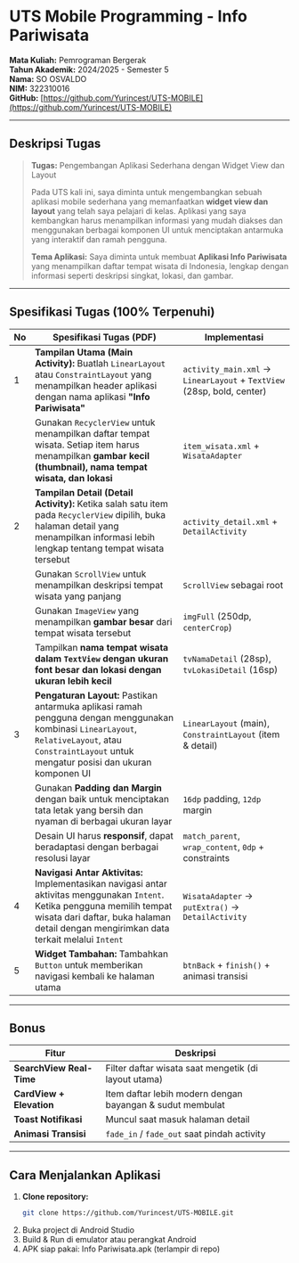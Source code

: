 # UTS Mobile Programming - Info Pariwisata

**Mata Kuliah:** Pemrograman Bergerak  
**Tahun Akademik:** 2024/2025 - Semester 5  
**Nama:** SO OSVALDO  
**NIM:** 322310016  
**GitHub:** [https://github.com/Yurincest/UTS-MOBILE](https://github.com/Yurincest/UTS-MOBILE)

---

## Deskripsi Tugas

> **Tugas:** Pengembangan Aplikasi Sederhana dengan Widget View dan Layout  
>  
> Pada UTS kali ini, saya diminta untuk mengembangkan sebuah aplikasi mobile sederhana yang memanfaatkan **widget view dan layout** yang telah saya pelajari di kelas. Aplikasi yang saya kembangkan harus menampilkan informasi yang mudah diakses dan menggunakan berbagai komponen UI untuk menciptakan antarmuka yang interaktif dan ramah pengguna.  
>  
> **Tema Aplikasi:** Saya diminta untuk membuat **Aplikasi Info Pariwisata** yang menampilkan daftar tempat wisata di Indonesia, lengkap dengan informasi seperti deskripsi singkat, lokasi, dan gambar.

---

## Spesifikasi Tugas (100% Terpenuhi)

| No | Spesifikasi Tugas (PDF) | Implementasi |
|----|--------------------------|--------------|
| 1 | **Tampilan Utama (Main Activity):** Buatlah `LinearLayout` atau `ConstraintLayout` yang menampilkan header aplikasi dengan nama aplikasi **"Info Pariwisata"** | `activity_main.xml` → `LinearLayout` + `TextView` (28sp, bold, center) |
| | Gunakan `RecyclerView` untuk menampilkan daftar tempat wisata. Setiap item harus menampilkan **gambar kecil (thumbnail), nama tempat wisata, dan lokasi** | `item_wisata.xml` + `WisataAdapter` |
| 2 | **Tampilan Detail (Detail Activity):** Ketika salah satu item pada `RecyclerView` dipilih, buka halaman detail yang menampilkan informasi lebih lengkap tentang tempat wisata tersebut | `activity_detail.xml` + `DetailActivity` |
| | Gunakan `ScrollView` untuk menampilkan deskripsi tempat wisata yang panjang | `ScrollView` sebagai root |
| | Gunakan `ImageView` yang menampilkan **gambar besar** dari tempat wisata tersebut | `imgFull` (250dp, `centerCrop`) |
| | Tampilkan **nama tempat wisata dalam `TextView` dengan ukuran font besar dan lokasi dengan ukuran lebih kecil** | `tvNamaDetail` (28sp), `tvLokasiDetail` (16sp) |
| 3 | **Pengaturan Layout:** Pastikan antarmuka aplikasi ramah pengguna dengan menggunakan kombinasi `LinearLayout`, `RelativeLayout`, atau `ConstraintLayout` untuk mengatur posisi dan ukuran komponen UI | `LinearLayout` (main), `ConstraintLayout` (item & detail) |
| | Gunakan **Padding dan Margin** dengan baik untuk menciptakan tata letak yang bersih dan nyaman di berbagai ukuran layar | `16dp` padding, `12dp` margin |
| | Desain UI harus **responsif**, dapat beradaptasi dengan berbagai resolusi layar | `match_parent`, `wrap_content`, `0dp` + constraints |
| 4 | **Navigasi Antar Aktivitas:** Implementasikan navigasi antar aktivitas menggunakan `Intent`. Ketika pengguna memilih tempat wisata dari daftar, buka halaman detail dengan mengirimkan data terkait melalui `Intent` | `WisataAdapter` → `putExtra()` → `DetailActivity` |
| 5 | **Widget Tambahan:** Tambahkan `Button` untuk memberikan navigasi kembali ke halaman utama | `btnBack` + `finish()` + animasi transisi |

---

## Bonus

| Fitur | Deskripsi |
|------|---------|
| **SearchView Real-Time** | Filter daftar wisata saat mengetik (di layout utama) |
| **CardView + Elevation** | Item daftar lebih modern dengan bayangan & sudut membulat |
| **Toast Notifikasi** | Muncul saat masuk halaman detail |
| **Animasi Transisi** | `fade_in` / `fade_out` saat pindah activity |

---

## Cara Menjalankan Aplikasi

1. **Clone repository:**
   ```bash
   git clone https://github.com/Yurincest/UTS-MOBILE.git

2. Buka project di Android Studio
3. Build & Run di emulator atau perangkat Android
4. APK siap pakai: Info Pariwisata.apk (terlampir di repo)
